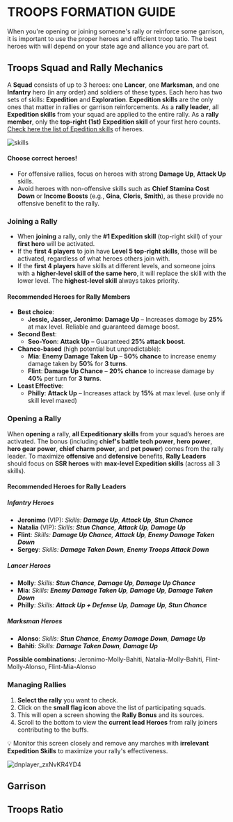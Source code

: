 # TROOPS FORMATION GUIDE
When you're opening or joining someone's rally or reinforce some garrison, it is important to use the proper heroes and efficient troop tatio. The best heroes with will depend on your state age and alliance you are part of. 

## Troops Squad and Rally Mechanics

A **Squad** consists of up to 3 heroes: one **Lancer**, one **Marksman**, and one **Infantry** hero (in any order) and soldiers of these types. Each hero has two sets of skills: **Expedition** and **Exploration**. **Expedition skills** are the only ones that matter in rallies or garrison reinforcements. As a **rally leader**, all **Expedition skills** from your squad are applied to the entire rally. As a **rally member**, only the **top-right (1st)** **Expedition skill** of your first hero counts. [Check here the list of Epedition skills](http://wosstate1687.github.io/SSRGARUDAFAMILY/guides/heroes-exp-skills-en) of heroes.

![skills](https://github.com/user-attachments/assets/aa1b3ede-7200-4a53-a9d2-9431aef89c96)

#### Choose correct heroes!

- For offensive rallies, focus on heroes with strong **Damage Up**, **Attack Up** skills.
- Avoid heroes with non-offensive skills such as **Chief Stamina Cost Down** or **Income Boosts** (e.g., **Gina**, **Cloris**, **Smith**), as these provide no offensive benefit to the rally.

### **Joining a Rally**
- When **joining** a rally, only the **#1 Expedition skill** (top-right skill) of your **first hero** will be activated.
- If the **first 4 players** to join have **Level 5 top-right skills**, those will be activated, regardless of what heroes others join with.
- If the **first 4 players** have skills at different levels, and someone joins with a **higher-level skill of the same hero**, it will replace the skill with the lower level. The **highest-level skill** always takes priority.

#### **Recommended Heroes for Rally Members**
- **Best choice**:
  -  **Jessie, Jasser, Jeronimo**: **Damage Up** – Increases damage by **25%** at max level. Reliable and guaranteed damage boost.  
- **Second Best**:
  - **Seo-Yoon**: **Attack Up** –  Guaranteed **25% attack boost**.
- **Chance-based** (high potential but unpredictable):
  - **Mia**: **Enemy Damage Taken Up** – **50% chance** to increase enemy damage taken by **50%** for **3 turns**. 
  - **Flint**: **Damage Up Chance** – **20% chance** to increase damage by **40%** per turn for **3 turns**. 
- **Least Effective**:
  - **Philly**: **Attack Up** – Increases attack by **15%** at max level. (use only if skill level maxed)

### **Opening a Rally**

When **opening** a rally, **all Expeditionary skills** from your squad’s heroes are activated. The bonus (including **chief's battle tech power**, **hero power**, **hero gear power**, **chief charm power**, and **pet power**) comes from the rally leader. To maximize **offensive** and **defensive** benefits, **Rally Leaders** should focus on **SSR heroes** with **max-level Expedition skills** (across all 3 skills).

#### **Recommended Heroes for Rally Leaders**

##### **Infantry Heroes**
- **Jeronimo** (VIP): *Skills: **Damage Up**, **Attack Up**, **Stun Chance***
- **Natalia** (VIP): *Skills: **Stun Chance**, **Attack Up**, **Damage Up***
- **Flint**: *Skills: **Damage Up Chance**, **Attack Up**, **Enemy Damage Taken Down***
- **Sergey**: *Skills: **Damage Taken Down**, **Enemy Troops Attack Down***

##### **Lancer Heroes**
- **Molly**: *Skills: **Stun Chance**, **Damage Up**, **Damage Up Chance***
- **Mia**: *Skills: **Enemy Damage Taken Up**, **Damage Up**, **Damage Taken Down***
- **Philly**: *Skills: **Attack Up + Defense Up**, **Damage Up**, **Stun Chance***

##### **Marksman Heroes**
- **Alonso**: *Skills: **Stun Chance**, **Enemy Damage Down**, **Damage Up***
- **Bahiti**: *Skills: **Damage Taken Down**, **Damage Up***

**Possible combinations:** Jeronimo-Molly-Bahiti, Natalia-Molly-Bahiti, Flint-Molly-Alonso, Flint-Mia-Alonso

### Managing Rallies

1. **Select the rally** you want to check.
2. Click on the **small flag icon** above the list of participating squads.
3. This will open a screen showing the **Rally Bonus** and its sources.
4. Scroll to the bottom to view the **current lead Heroes** from rally joiners contributing to the buffs.

💡 Monitor this screen closely and remove any marches with **irrelevant Expedition Skills** to maximize your rally's effectiveness.

![dnplayer_zxNvKR4YD4](https://github.com/user-attachments/assets/d87f38e3-a6e5-40d3-bb83-df8b4c9d0834)

## Garrison

## Troops Ratio
